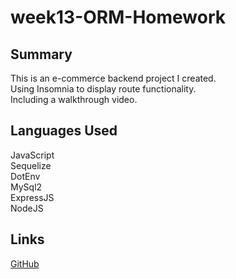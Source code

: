 # week13-ORM-Homework

## Summary
This is an e-commerce backend project I created. <br>
Using Insomnia to display route functionality. <br>
Including a walkthrough video. <br>

## Languages Used
JavaScript <br>
Sequelize <br>
DotEnv <br>
MySql2 <br>
ExpressJS <br>
NodeJS <br>

## Links
[GitHub](https://github.com/OscarP76/week13-ORM-Homework)